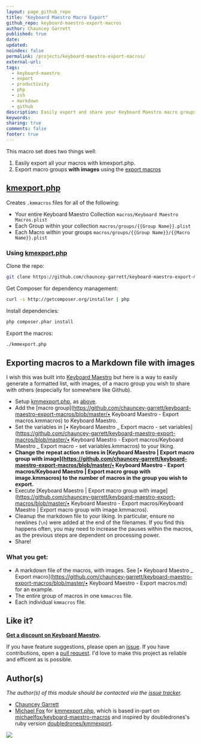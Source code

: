 ```yaml
---
layout: page_github_repo
title: "Keyboard Maestro Macro Export"
github_repo: keyboard-maestro-export-macros
author: Chauncey Garrett
published: true
date:
updated:
noindex: false
permalink: /projects/keyboard-maestro-export-macros/
external-url:
tags:
  - keyboard-maestro
  - export
  - productivity
  - php
  - zsh
  - markdown
  - github
description: Easily export and share your Keyboard Maestro macro groups.
keywords:
sharing: true
comments: false
footer: true
---
```



This macro set does two things well:

1. Easily export all your macros with kmexport.php.
2. Export macro groups **with images** using the [export macros](#export-macros)

## <a name="kmmexport"></a> [kmexport.php](https://github.com/chauncey-garrett/keyboard-maestro-export-macros/blob/master/kmmexport.php)

Creates `.kmmacros` files for all of the following:

 - Your entire Keyboard Maestro Collection `macros/Keyboard Maestro Macros.plist`
 - Each Group within your collection `macros/groups/{{Group Name}}.plist`
 - Each Macro within your groups `macros/groups/{{Group Name}}/{{Macro Name}}.plist`

### Using [kmexport.php](https://github.com/chauncey-garrett/keyboard-maestro-export-macros/blob/master/kmmexport.php)

Clone the repo:

```sh
git clone https://github.com/chauncey-garrett/keyboard-maestro-export-macros.git "Keyboard Maestro Macros" && cd "Keyboard Maestro Macros"
```

Get Composer for dependency management:

```sh
curl -s http://getcomposer.org/installer | php
```

Install dependencies:

```sh
php composer.phar install
```

Export the macros:

```sh
./kmmexport.php
```

## <a name="export-macros"></a> Exporting macros to a Markdown file with images

I wish this was built into [Keyboard Maestro](http://www.stairways.com/action/kmdiscount?REF4PDX) but here is a way to easily generate a formatted list, with images, of a macro group you wish to share with others (especially for somewhere like Github).

- Setup [kmmexport.php](https://github.com/chauncey-garrett/keyboard-maestro-export-macros/blob/master/kmmexport.php), as [above](#kmmexport).
- Add the [macro group](https://github.com/chauncey-garrett/keyboard-maestro-export-macros/blob/master/• Keyboard Maestro - Export macros.kmmacros) to Keyboard Maestro.
- Set the variables in [• Keyboard Maestro _ Export macro - set variables](https://github.com/chauncey-garrett/keyboard-maestro-export-macros/blob/master/• Keyboard Maestro - Export macros/Keyboard Maestro _ Export macro - set variables.kmmacros) to your liking.
- **Change the repeat action *n* times in [Keyboard Maestro \| Export macro group with image](https://github.com/chauncey-garrett/keyboard-maestro-export-macros/blob/master/• Keyboard Maestro - Export macros/Keyboard Maestro \| Export macro group with image.kmmacros) to the number of macros in the group you wish to export.**
- Execute [Keyboard Maestro \| Export macro group with image](https://github.com/chauncey-garrett/keyboard-maestro-export-macros/blob/master/• Keyboard Maestro - Export macros/Keyboard Maestro \| Export macro group with image.kmmacros).
- Cleanup the markdown file to your liking. In particular, ensure no newlines (`\n`) were added at the end of the filenames. If you find this happens often, you may need to increase the pauses within the macros, as the previous steps are dependent on processing power.
- Share!

### What you get:

- A markdown file of the macros, with images. See [• Keyboard Maestro _ Export macro](https://github.com/chauncey-garrett/keyboard-maestro-export-macros/blob/master/• Keyboard Maestro - Export macros.md) for an example.
- The entire group of macros in one `kmmacros` file.
- Each individual `kmmacros` file.

## Like it?

**[Get a discount on Keyboard Maestro](http://www.stairways.com/action/kmdiscount?REF4PDX).**

If you have feature suggestions, please open an [issue](https://github.com/chauncey-garrett/keyboard-maestro-export/issues "chauncey-garrett/keyboard-maestro-export/issues"). If you have contributions, open a [pull request](https://github.com/chauncey-garrett/keyboard-maestro-export/pulls "chauncey-garrett/keyboard-maestro-export/pulls"). I'd love to make this project as reliable and efficent as is possible.

## Author(s)


*The author(s) of this module should be contacted via the [issue tracker](https://github.com/chauncey-garrett/keyboard-maestro-export/issues "chauncey-garrett/keyboard-maestro-export/issues").*

  - [Chauncey Garrett](https://github.com/chauncey-garrett "chauncey-garrett")
  - [Michael Fox](https://github.com/michaelfox "michaelfox") for [kmmexport.php](https://github.com/chauncey-garrett/keyboard-maestro-export-macros/blob/master/kmmexport.php), which is based in-part on [michaelfox/keyboard-maestro-macros](https://github.com/michaelfox/keyboard-maestro-macros) and inspired by doubledrones's ruby version [doubledrones/kmmexport](https://github.com/doubledrones/kmmexport).

  [![]({{page.url}}img/tip.gif)](http://chauncey.io/reader-support/)
